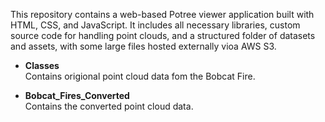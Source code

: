 This repository contains a web-based Potree viewer application built with HTML, CSS, and JavaScript. It includes all necessary libraries, custom source code for handling point clouds, and a structured folder of datasets and assets, with some large files hosted externally vioa AWS S3.

- **Classes**  
  Contains origional point cloud data fom the Bobcat Fire.

- **Bobcat_Fires_Converted**  
  Contains the converted point cloud data.
